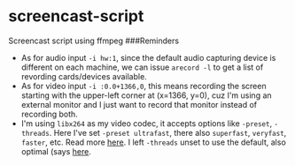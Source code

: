 # screencast-script
Screencast script using ffmpeg
###Reminders
- As for audio input `-i hw:1`, since the default audio capturing device is different on each machine, we can issue `arecord -l` to get a list of revording cards/devices available.
- As for video input `-i :0.0+1366,0`, this means recording the screen starting with the upper-left corner at (x=1366, y=0), cuz I'm using an external monitor and I just want to record that monitor instead of recording both.
- I'm using `libx264` as my video codec, it accepts options like `-preset`, `-threads`. Here I've set `-preset ultrafast`, there also `superfast`, `veryfast`, `faster`, etc. Read more [here](https://trac.ffmpeg.org/wiki/Encode/H.264#a2.Chooseapreset). I left `-threads` unset to use the default, also optimal (says [here](http://superuser.com/a/726379).

